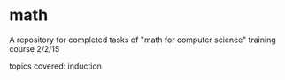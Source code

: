 # math
A repository for completed tasks of "math for computer science" training course
2/2/15

topics covered:
induction
